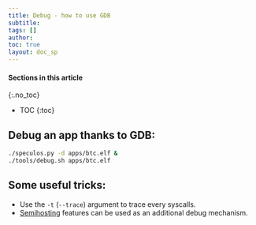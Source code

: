 ```yaml
---
title: Debug - how to use GDB
subtitle:
tags: []
author:
toc: true
layout: doc_sp
---
```


#### Sections in this article
{:.no_toc}
* TOC
{:toc}


## Debug an app thanks to GDB:

```sh
./speculos.py -d apps/btc.elf &
./tools/debug.sh apps/btc.elf
```

## Some useful tricks:

- Use the `-t` (`--trace`) argument to trace every syscalls.
- [Semihosting](../semihosting) features can be used as an additional debug mechanism.
